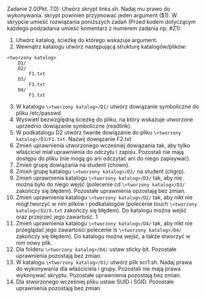 Zadanie 2.0(Pkt. 7.0):
Utwórz skrypt links.sh. Nadaj mu prawo do wykonywania. skrypt powinien przyjmować jeden argument ($1). W skrypcie umieść rozwiązania poniższych zadań (Przed kodem dotyczącym każdego
podzadania umieść komentarz z numerem zadania np. #Z1):
1. Utwórz katalog, ścieżkę do którego wskazuje argument.
2. Wewnątrz katalogu utwórz następującą strukturę katalogów/plików:
```
<tworzony katalog>
    D1/
    D2/
        F1.txt
    D3/
        F1.txt
    D4/
        F1.txt
```
3. W katalogu ```\<tworzony katalog>/D1/``` utwórz dowiązanie symboliczne do pliku /etc/passwd
4. Wyświetl bezwzględną ścieżkę do pliku, na który wskazuje utworzone uprzednio dowiązanie
symboliczne (readlink).
5. W podkatalogu D2 utwórz twarde dowiązanie do pliku ```\<tworzony katalog>/D3/F1.txt```. Nazwij dowiązanie F2.txt
6. Zmień uprawnienia utworzonego wcześniej dowiązania tak, aby tylko właściciel miał uprawnienia do odczytu i zapisu. Pozostali nie mają dostępu do pliku (nie mogą go ani odczytać
ani do niego zapisywać).
7. Zmień grupę dowiązania na student (chown).
8. Zmień grupę katalogu ```\<tworzony katalog>/D3/``` na student (chgrp).
9. Zmień uprawnienia katalogu ```\<tworzony katalog>/D3/``` tak, aby nie można było do niego
wejść (polecenie cd ```\<tworzony katalog>/D3/``` zakończy się błędem). Pozostałe uprawnienia opzostają bez zmian.
10. Zmień uprawnienia katalogu ```\<tworzony katalog>/D2/``` tak, aby nikt nie mógł tworzyć w
nim plików i podkatalogów (polecenie touch ```\<tworzony katalog>/D2/X.txt``` zakończy się
błędem). Do katalogu można wejść oraz przejrzeć jego zawartość.
1
11. Zmień uprawnienia katalogu ```\<tworzony katalog>/D4/``` tak, aby nikt nie przeglądać jego zawartości polecenie ls ```\<tworzony katalog>/D4/``` zakończy się błędem). Do katalogu można
wejść, a także stworzyć w nim nowy plik.
12. Dla folderu ```\<tworzony katalog>/D4/``` ustaw sticky bit. Pozostałe uprawnienia pozostają bez
zmian.
13. W katalogu ```\<tworzony katalog>/D1/``` utwórz plik scr1.sh. Nadaj prawa do wykonywania
dla właściciela i grupy. Pozostali nie mają prawa wykonywać skryptu. Pozostałe uprawnienia
pozostają bez zmian.
14. Dla stworzonego wcześniej pliku ustaw SUID i SGID. Pozostałe uprawnienia pozostają bez
zmian